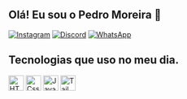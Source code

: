 ## Olá! Eu sou o Pedro Moreira 👋


[![Instagram](https://img.shields.io/badge/Instagram-E4405F?style=for-the-badge&logo=instagram&logoColor=white)](https://www.instagram.com/pedro_moreirat/)
[![Discord](https://img.shields.io/badge/Discord-7289DA?style=for-the-badge&logo=discord&logoColor=white)](https://discordapp.com/users/620363768550916106)
[![WhatsApp](https://img.shields.io/badge/WhatsApp-25D366?style=for-the-badge&logo=whatsapp&logoColor=white)](https://api.whatsapp.com/send/?phone=5518996941815&text&type=phone_number&app_absent=0)

## Tecnologias que uso no meu dia.
<div style="display: inline_block">
<img title="HTML" width="30px" align="center" src="https://cdn.jsdelivr.net/gh/devicons/devicon@latest/icons/html5/html5-original.svg" />
<img title="Css3" width="30px" align="center" src="https://cdn.jsdelivr.net/gh/devicons/devicon@latest/icons/css3/css3-original.svg" />
<img title="JavaScript" width="30px" align="center" src="https://cdn.jsdelivr.net/gh/devicons/devicon@latest/icons/javascript/javascript-original.svg" />
<img title="Tailwind CSS" width="30px" align="center" src="https://cdn.jsdelivr.net/gh/devicons/devicon@latest/icons/tailwindcss/tailwindcss-original.svg" />
<!--<img title="Vue" width="30px" align="center" src="https://cdn.jsdelivr.net/gh/devicons/devicon@latest/icons/vuejs/vuejs-original.svg" /> -->
</div>

<!--https://devicon.dev/--!>
